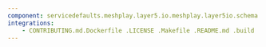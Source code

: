 ```yaml
---
component: servicedefaults.meshplay.layer5.io.meshplay.layer5io.schema.json
integrations:
    - CONTRIBUTING.md.Dockerfile .LICENSE .Makefile .README.md .build .consul .go.mod .go.sum .helpers .internal .main.go .output .servicedefaults.meshplay.layer5.io.meshplay.layer5io.schema.json.md .templates .tests
---
```

